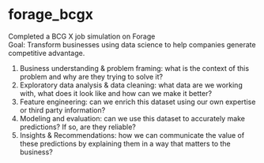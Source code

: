 # forage_bcgx
Completed a BCG X job simulation on Forage<br> 
Goal: Transform businesses using data science to help companies generate competitive advantage. <br>

1.	Business understanding & problem framing: what is the context of this problem and why are they trying to solve it?
2.	Exploratory data analysis & data cleaning: what data are we working with, what does it look like and how can we make it better?
3.	Feature engineering: can we enrich this dataset using our own expertise or third party information?
4.	Modeling and evaluation: can we use this dataset to accurately make predictions? If so, are they reliable?
5.	Insights & Recommendations: how we can communicate the value of these predictions by explaining them in a way that matters to the business?

